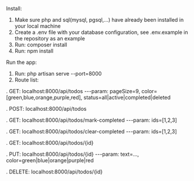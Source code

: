Install:
1. Make sure php and sql(mysql, pgsql,...) have already been installed in your local machine
2. Create a .env file with your database configuration, see .env.example in the repository as an example
3. Run: composer install
4. Run: npm install

Run the app:
1. Run: php artisan serve --port=8000
2. Route list:

. GET: localhost:8000/api/todos ---param: pageSize=9, color=[green,blue,orange,purple,red], status=all|active|completed|deleted

. POST: localhost:8000/api/todos

. GET: localhost:8000/api/todos/mark-completed ---param: ids=[1,2,3]

. GET: localhost:8000/api/todos/clear-completed ---param: ids=[1,2,3]

. GET: localhost:8000/api/todos/{id}

. PUT: localhost:8000/api/todos/{id} ---param: text=..., color=green|blue|orange|purple|red

. DELETE: localhost:8000/api/todos/{id}
